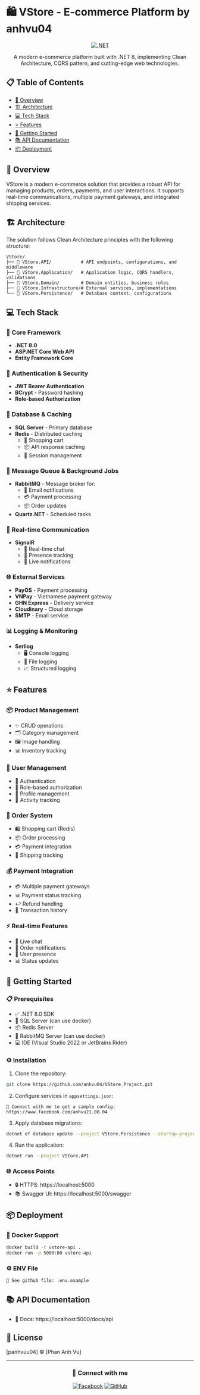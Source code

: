 # 🛍️ VStore - E-commerce Platform by anhvu04

<div align="center">

[![.NET](https://img.shields.io/badge/.NET%208-512BD4?style=for-the-badge&logo=.net&logoColor=white)](https://dotnet.microsoft.com/)

A modern e-commerce platform built with .NET 8, implementing Clean Architecture, CQRS pattern, and cutting-edge web technologies.

</div>

## 📋 Table of Contents
- [🎯 Overview](#overview)
- [🏗️ Architecture](#architecture)
- [💻 Tech Stack](#tech-stack)
- [⭐ Features](#features)
- [🚀 Getting Started](#getting-started)
- [📚 API Documentation](#api-documentation)
- [📦 Deployment](#deployment)

## 🎯 Overview

VStore is a modern e-commerce solution that provides a robust API for managing products, orders, payments, and user interactions. It supports real-time communications, multiple payment gateways, and integrated shipping services.

## 🏗️ Architecture

The solution follows Clean Architecture principles with the following structure:

```plaintext
VStore/
├── 🎯 VStore.API/           # API endpoints, configurations, and middleware
├── 💼 VStore.Application/   # Application logic, CQRS handlers, validations
├── 🏢 VStore.Domain/        # Domain entities, business rules
├── 🔧 VStore.Infrastructure/# External services, implementations
└── 💾 VStore.Persistence/   # Database context, configurations
```

## 💻 Tech Stack

### 🔧 Core Framework
- **.NET 8.0**
- **ASP.NET Core Web API**
- **Entity Framework Core**

### 🔐 Authentication & Security
- **JWT Bearer Authentication**
- **BCrypt** - Password hashing
- **Role-based Authorization**

### 💾 Database & Caching
- **SQL Server** - Primary database
- **Redis** - Distributed caching
  - 🛒 Shopping cart
  - 📦 API response caching
  - 🔑 Session management

### 📨 Message Queue & Background Jobs
- **RabbitMQ** - Message broker for:
  - 📧 Email notifications
  - 💳 Payment processing
  - 📦 Order updates
- **Quartz.NET** - Scheduled tasks

### 🔄 Real-time Communication
- **SignalR**
  - 💬 Real-time chat
  - 👥 Presence tracking
  - 🔔 Live notifications

### 🌐 External Services
- **PayOS** - Payment processing
- **VNPay** - Vietnamese payment gateway
- **GHN Express** - Delivery service
- **Cloudinary** - Cloud storage
- **SMTP** - Email service

### 📊 Logging & Monitoring
- **Serilog**
  - 🖥️ Console logging
  - 📁 File logging
  - 📈 Structured logging

## ⭐ Features

### 📦 Product Management
- ✨ CRUD operations
- 🗂️ Category management
- 🖼️ Image handling
- 📊 Inventory tracking

### 👥 User Management
- 🔐 Authentication
- 👮 Role-based authorization
- 👤 Profile management
- 📝 Activity tracking

### 🛒 Order System
- 🛍️ Shopping cart (Redis)
- 📦 Order processing
- 💳 Payment integration
- 🚚 Shipping tracking

### 💰 Payment Integration
- 💳 Multiple payment gateways
- 📊 Payment status tracking
- ↩️ Refund handling
- 📜 Transaction history

### ⚡ Real-time Features
- 💬 Live chat
- 🔔 Order notifications
- 👥 User presence
- 📊 Status updates

## 🚀 Getting Started

### 📋 Prerequisites
- ✅ .NET 8.0 SDK
- 💾 SQL Server (can use docker)
- 📦 Redis Server
- 🐰 RabbitMQ Server (can use docker)
- 💻 IDE (Visual Studio 2022 or JetBrains Rider)

### ⚙️ Installation

1. Clone the repository:
```bash
git clone https://github.com/anhvu04/VStore_Project.git
```

2. Configure services in `appsettings.json`:
```
💬 Connect with me to get a sample config: https://www.facebook.com/anhvu21.08.04
```

3. Apply database migrations:
```bash
dotnet ef database update --project VStore.Persistence --startup-project VStore.API
```

4. Run the application:
```bash
dotnet run --project VStore.API
```

### 🌐 Access Points
- 🔒 HTTPS: https://localhost:5000
- 📚 Swagger UI: https://localhost:5000/swagger

## 📦 Deployment

### 🐳 Docker Support
```bash
docker build -t vstore-api .
docker run -p 5000:80 vstore-api
```

### ⚙️ ENV File
```
📝 See github file: .env.example
```

## 📚 API Documentation
### 
- 📖 Docs: https://localhost:5000/docs/api


## 📄 License

[panhvuu04] © [Phan Anh Vu]

---
<div align="center">

### 🌟 Connect with me

[![Facebook](https://img.shields.io/badge/Facebook-1877F2?style=for-the-badge&logo=facebook&logoColor=white)](https://www.facebook.com/anhvu21.08.04)
[![GitHub](https://img.shields.io/badge/GitHub-100000?style=for-the-badge&logo=github&logoColor=white)](https://github.com/anhvu04)

</div>